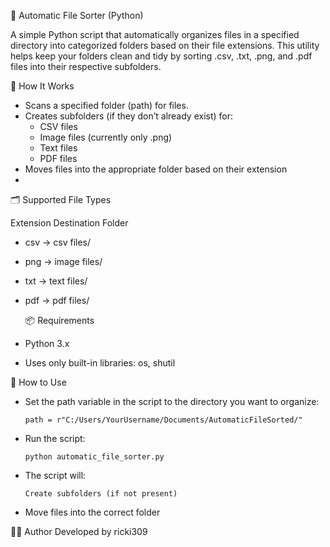 📁 Automatic File Sorter (Python)

A simple Python script that automatically organizes files in a specified directory into categorized folders based on their file extensions. 
This utility helps keep your folders clean and tidy by sorting .csv, .txt, .png, and .pdf files into their respective subfolders.

🔧 How It Works
- Scans a specified folder (path) for files.
- Creates subfolders (if they don’t already exist) for:
    * CSV files
    * Image files (currently only .png)
    * Text files
    * PDF files
- Moves files into the appropriate folder based on their extension
- 
🗂️ Supported File Types

Extension	Destination Folder

- csv	-> csv files/
- png	-> image files/
- txt	-> text files/
- pdf	-> pdf files/

  📦 Requirements
- Python 3.x
- Uses only built-in libraries: os, shutil

🚀 How to Use

- Set the path variable in the script to the directory you want to organize:

      path = r"C:/Users/YourUsername/Documents/AutomaticFileSorted/"

- Run the script:

      python automatic_file_sorter.py

- The script will:

      Create subfolders (if not present)

- Move files into the correct folder

👨‍💻 Author
Developed by ricki309
